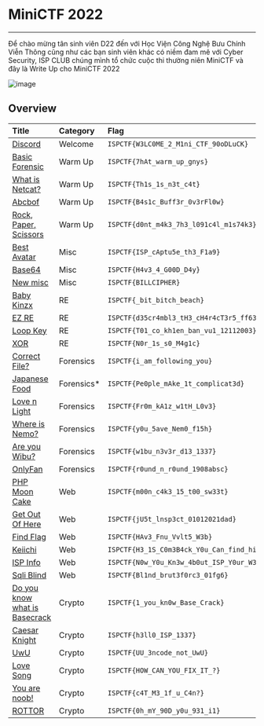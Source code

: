 # MiniCTF 2022
-------------------------------------

Để chào mừng tân sinh viên D22 đến với Học Viện Công Nghệ Bưu Chính Viễn Thông cũng như các bạn sinh viên khác có niềm đam mê với Cyber Security, ISP CLUB chúng mình tổ chức cuộc thi thường niên MiniCTF và đây là Write Up cho MiniCTF 2022

![image](https://user-images.githubusercontent.com/90561566/199166924-b5391a5f-ab1c-439d-a991-1b471b74d00c.png)

## Overview

| Title | Category | Flag | 
| :----- | :---------- | :-------------- | 
| [Discord](./Write-ups/Discord/Discord) | Welcome | `ISPCTF{W3LC0ME_2_M1ni_CTF_90oDLuCK}` | 
| [Basic Forensic](./Write-ups/Basic%20Forensics/Basic%20Forensic) | Warm Up | `ISPCTF{7hAt_warm_up_gnys}` | 
| [What is Netcat?](./Write-ups/Warm%20Up/Warm%20Up#warm-up--netcat) | Warm Up | `ISPCTF{Th1s_1s_n3t_c4t}` | 
| [Abcbof](./Write-ups/Warm%20Up/Warm%20Up#warm-up-abcbof) | Warm Up | `ISPCTF{B4s1c_Buff3r_0v3rFl0w}` |
| [Rock, Paper, Scissors](./Write-ups/Warm%20Up/Warm%20Up#warm-up-rps) | Warm Up |  `ISPCTF{d0nt_m4k3_7h3_l091c4l_m1s74k3}`  |
| [Best Avatar](./Write-ups/Best%20avatar/Best%20Avatar) | Misc | `ISPCTF{ISP_cAptu5e_th3_F1a9}` |
| [Base64](./Write-ups/Base64/Base64) | Misc | `ISPCTF{H4v3_4_G00D_D4y}` |
| [New misc](./Write-ups/New%20Misc/New%20Misc) | Misc | `ISPCTF{BILLCIPHER}`|
| [Baby Kinzx](./Write-ups/Kinzx/Kinzx/Baby_Kinzx.md) | RE | `ISPCTF{_bit_bitch_beach}` |
| [EZ RE](./Write-ups/Kinzx/Kinzx/EZ_RE.md) | RE | `ISPCTF{d35cr4mbl3_tH3_cH4r4cT3r5_ff63b0}` |
| [Loop Key](./Write-ups/Kinzx/Kinzx/Loop_key.md) | RE | `ISPCTF{T01_co_kh1en_ban_vu1_12112003}` |
| [XOR](./Write-ups/Kinzx/Kinzx/XOR.md) | RE | `ISPCTF{N0r_1s_s0_M4g1c}` |
| [Correct File?](./Write-ups/Correct%20File/Correct%20File) | Forensics | `ISPCTF{i_am_following_you}` |
| [Japanese Food](./Write-ups/) | Forensics* | `ISPCTF{Pe0ple_mAke_1t_complicat3d}` |
| [Love n Light](./Write-ups/Kinzx/Kinzx/Love_n_Light.md) | Forensics | `ISPCTF{Fr0m_kA1z_w1tH_L0v3}` |
| [Where is Nemo?](./Write-ups/Where%20is%20Nemo/Where%20is%20Nemo) | Forensics | `ISPCTF{y0u_5ave_Nem0_f15h}` |
| [Are you Wibu?](./Write-ups/Are%20you%20wibu/Are%20you%20Wibu1) | Forensics | `ISPCTF{w1bu_n3v3r_d13_1337}` |
| [OnlyFan](./Write-ups/OnlyFan/OnlyFan) | Forensics | `ISPCTF{r0und_n_r0und_1908absc}` |
| [PHP Moon Cake](./Write-ups/PHP%20Moon%20Cake/PHP%20moon%20cake)| Web | `ISPCTF{m00n_c4k3_15_t00_sw33t}` |
| [Get Out Of Here](./Write-ups/Get%20Out%20Of%20Here/Get%20out%20of%20here) | Web | `ISPCTF{jU5t_lnsp3ct_01012021dad}` |
| [Find Flag](./Write-ups/Find%20Flag/Find%20Flag) | Web | `ISPCTF{HAv3_Fnu_Vvlt5_W3b}` |
| [Keiichi](./Write-ups/Web/Web/Keiichi) | Web | `ISPCTF{H3_1S_C0m3B4ck_Y0u_Can_find_him}` |
| [ISP Info](./Write-ups/Web/Web/ISP%20Info) | Web | `ISPCTF{N0w_Y0u_Kn3w_4b0ut_ISP_Y0ur_W3lC0m3}` |
| [Sqli Blind](./Write-ups/Web/Web/Sqli%20Blind) | Web | `ISPCTF{Bl1nd_brut3f0rc3_01fg6}` |
| [Do you know what is Basecrack](./Write-ups/Kinzx/Kinzx/basecrack.md) | Crypto | `ISPCTF{1_you_kn0w_Base_Crack}` |
| [Caesar Knight](./Write-ups/Caesar%20Knight/Caesar%20Knight) | Crypto | `ISPCTF{h3ll0_ISP_1337}` |
| [UwU](./Write-ups/UwU/UwU) | Crypto | `ISPCTF{UU_3ncode_not_UwU}` |
| [Love Song](./Write-ups/Love%20Song/Love%20Song) | Crypto | `ISPCTF{HOW_CAN_YOU_FIX_IT_?}` |
| [You are noob!](./Write-ups/You%20are%20noob/You%20are%20noob) | Crypto | `ISPCTF{c4T_M3_1f_u_C4n?}` |
| [ROTTOR](./Write-ups/ROTTOR/ROTTOR) | Crypto | `ISPCTF{0h_mY_90D_y0u_931_i1}` |

